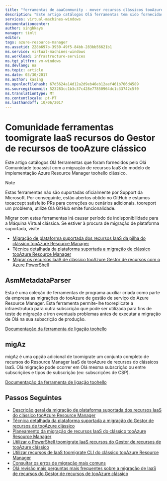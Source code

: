 ```yaml
---
title: "ferramentas de aaaCommunity - mover recursos clássicos tooAzure Resource Manager | Microsoft Docs"
description: "Este artigo catálogos Olá ferramentas tem sido fornecidas pelo Olá Comunidade toohelp migre recursos IaaS do modelo de implementação Azure Resource Manager toohello clássico."
services: virtual-machines-windows
documentationcenter: 
author: singhkays
manager: timlt
editor: 
tags: azure-resource-manager
ms.assetid: 228b697b-3950-49f5-84bb-283bb56621b1
ms.service: virtual-machines-windows
ms.workload: infrastructure-services
ms.tgt_pltfrm: vm-windows
ms.devlang: na
ms.topic: article
ms.date: 03/30/2017
ms.author: kasing
ms.openlocfilehash: 67d5624a14d12a2d9eb46eb12aef461b706d4589
ms.sourcegitcommit: 523283cc1b3c37c428e77850964dc1c33742c5f0
ms.translationtype: MT
ms.contentlocale: pt-PT
ms.lasthandoff: 10/06/2017
---
```

# <a name="community-tools-toomigrate-iaas-resources-from-classic-tooazure-resource-manager"></a>Comunidade ferramentas toomigrate IaaS recursos do Gestor de recursos de tooAzure clássico
Este artigo catálogos Olá ferramentas que foram fornecidos pelo Olá Comunidade tooassist com a migração de recursos IaaS do modelo de implementação Azure Resource Manager toohello clássico.

> [!NOTE]
> Estas ferramentas não são suportadas oficialmente por Support da Microsoft. Por conseguinte, estão abertos obtido no GitHub e estamos tooaccept satisfeito PRs para correções ou cenários adicionais. tooreport um problema, utilize Olá GitHub emite funcionalidade.
> 
> Migrar com estas ferramentas irá causar período de indisponibilidade para a Máquina Virtual clássica. Se estiver à procura de migração de plataforma suportada, visite 
> 
>   * [Migração de plataforma suportada dos recursos IaaS da pilha do clássico tooAzure Resource Manager](migration-classic-resource-manager-overview.md)
>   * [Técnica detalhada da plataforma suportada a migração de clássico tooAzure Resource Manager](migration-classic-resource-manager-deep-dive.md)
>   * [Migrar os recursos IaaS de clássico tooAzure Gestor de recursos com o Azure PowerShell](migration-classic-resource-manager-ps.md)
> 
> 

## <a name="asmmetadataparser"></a>AsmMetadataParser
Esta é uma coleção de ferramentas de programa auxiliar criada como parte da empresa as migrações do tooAzure de gestão de serviço do Azure Resource Manager. Esta ferramenta permite-lhe tooreplicate a infraestrutura para outra subscrição que pode ser utilizada para fins de teste de migração e iron eventuais problemas antes de executar a migração de Olá na sua subscrição de produção.

[Documentação da ferramenta de ligação toohello](https://github.com/Azure/classic-iaas-resourcemanager-migration/tree/master/AsmToArmMigrationApiToolset)

## <a name="migaz"></a>migAz
migAz é uma opção adicional de toomigrate um conjunto completo de recursos do Resource Manager IaaS de tooAzure de recursos do clássicos IaaS. Olá migração pode ocorrer em Olá mesma subscrição ou entre subscrições e tipos de subscrição (ex: subscrições de CSP).

[Documentação da ferramenta de ligação toohello](https://github.com/Azure/migAz)

## <a name="next-steps"></a>Passos Seguintes

* [Descrição geral da migração de plataforma suportada dos recursos IaaS do clássico tooAzure Resource Manager](migration-classic-resource-manager-overview.md?toc=%2fazure%2fvirtual-machines%2fwindows%2ftoc.json)
* [Técnica detalhada da plataforma suportada a migração do Gestor de recursos de tooAzure clássico](migration-classic-resource-manager-deep-dive.md?toc=%2fazure%2fvirtual-machines%2fwindows%2ftoc.json)
* [Planeamento da migração de recursos IaaS do clássico tooAzure Resource Manager](migration-classic-resource-manager-plan.md?toc=%2fazure%2fvirtual-machines%2fwindows%2ftoc.json)
* [Utilizar o PowerShell toomigrate IaaS recursos do Gestor de recursos de tooAzure clássico](migration-classic-resource-manager-ps.md?toc=%2fazure%2fvirtual-machines%2fwindows%2ftoc.json)
* [Utilizar recursos de IaaS toomigrate CLI do clássico tooAzure Resource Manager](../linux/migration-classic-resource-manager-cli.md?toc=%2fazure%2fvirtual-machines%2fwindows%2ftoc.json)
* [Consultar os erros de migração mais comuns](migration-classic-resource-manager-errors.md?toc=%2fazure%2fvirtual-machines%2fwindows%2ftoc.json)
* [Olá revisão mais perguntas mais frequentes sobre a migração de IaaS de recursos do Gestor de recursos de tooAzure clássico](migration-classic-resource-manager-faq.md?toc=%2fazure%2fvirtual-machines%2fwindows%2ftoc.json)

